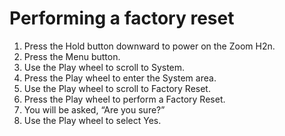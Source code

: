 # Performing a factory reset

1. Press the Hold button downward to power on the Zoom H2n.
2. Press the Menu button.
3. Use the Play wheel to scroll to System.
4. Press the Play wheel to enter the System area.
5. Use the Play wheel to scroll to Factory Reset.
6. Press the Play wheel to perform a Factory Reset.
7. You will be asked, “Are you sure?” 
8. Use the Play wheel to select Yes.

